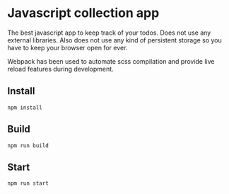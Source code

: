 # Javascript collection app
The best javascript app to keep track of your todos. Does not use any external libraries. Also does not use any kind of persistent storage so you have to keep your browser open for ever.

Webpack has been used to automate scss compilation and provide live reload features during development.
## Install
```
npm install
```
## Build
```
npm run build
```
## Start
```
npm run start
```